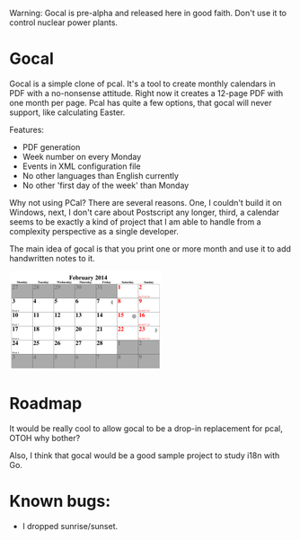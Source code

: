 Warning: Gocal is pre-alpha and released here in good faith. Don't use it to control nuclear power plants.

Gocal
=====

Gocal is a simple clone of pcal. It's a tool to create monthly calendars in PDF with a no-nonsense attitude.
Right now it creates a 12-page PDF with one month per page. Pcal has quite a few options, that gocal will
never support, like calculating Easter. 

Features:

* PDF generation
* Week number on every Monday
* Events in XML configuration file
* No other languages than English currently
* No other 'first day of the week' than Monday

Why not using PCal? There are several reasons. One, I couldn't build it on Windows, next, I don't care about Postscript any longer, third, a calendar seems to be exactly a kind of project that I am able to handle from a complexity perspective as a single developer.


The main idea of gocal is that you print one or more month and use it to add 
handwritten notes to it.

![Logo](http://github.com/StefanSchroeder/Gocal/blob/master/screenshot.png?raw=true)

Roadmap
=======

It would be really cool to allow gocal to be a drop-in replacement for pcal, OTOH why bother?

Also, I think that gocal would be a good sample project to study i18n with Go.


Known bugs:
===========

* I dropped sunrise/sunset.
